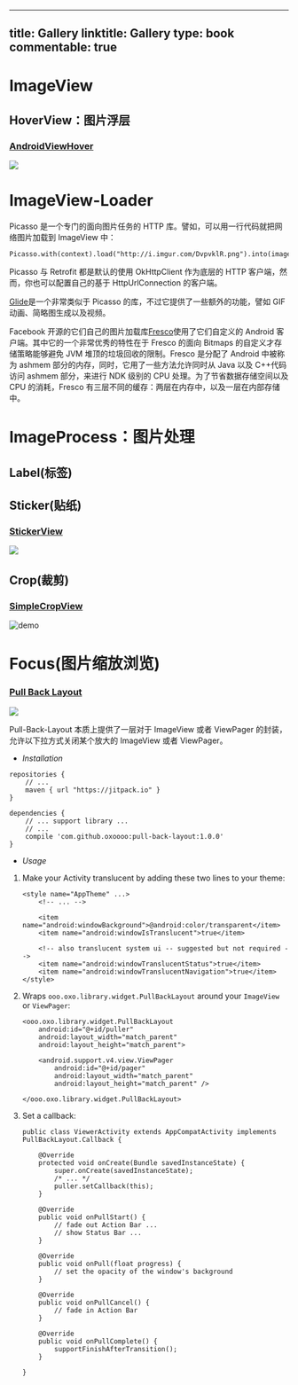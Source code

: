 
---
title: Gallery
linktitle: Gallery
type: book
commentable: true
---

# ImageView

## HoverView：图片浮层

### [**AndroidViewHover**](https://github.com/daimajia/AndroidViewHover)

![](https://camo.githubusercontent.com/44affb72f0688c213500917009a1680b41492413/687474703a2f2f7777322e73696e61696d672e636e2f6d773639302f36313064633033346a7731656a356969686a746c35673230387a3066326e70642e676966)

# ImageView-Loader

Picasso 是一个专门的面向图片任务的 HTTP 库。譬如，可以用一行代码就把网络图片加载到 ImageView 中：

```
Picasso.with(context).load("http://i.imgur.com/DvpvklR.png").into(imageView);
```

Picasso 与 Retrofit 都是默认的使用 OkHttpClient 作为底层的 HTTP 客户端，然而，你也可以配置自己的基于 HttpUrlConnection 的客户端。

[Glide](https://github.com/bumptech/glide/wiki)是一个非常类似于 Picasso 的库，不过它提供了一些额外的功能，譬如 GIF 动画、简略图生成以及视频。

Facebook 开源的它们自己的图片加载库[Fresco](https://code.facebook.com/posts/366199913563917/introducing-fresco-a-new-image-library-for-android/)使用了它们自定义的 Android 客户端。其中它的一个非常优秀的特性在于 Fresco 的面向 Bitmaps 的自定义才存储策略能够避免 JVM 堆顶的垃圾回收的限制。Fresco 是分配了 Android 中被称为 ashmem 部分的内存，同时，它用了一些方法允许同时从 Java 以及 C++代码访问 ashmem 部分，来进行 NDK 级别的 CPU 处理。为了节省数据存储空间以及 CPU 的消耗，Fresco 有三层不同的缓存：两层在内存中，以及一层在内部存储中。

# ImageProcess：图片处理

## Label(标签)

## Sticker(贴纸)

### [StickerView](https://github.com/nimengbo/StickerView)

![](https://github.com/nimengbo/StickerView/raw/master/stickerGIF.gif)

## Crop(裁剪)

### [SimpleCropView](https://github.com/IsseiAoki/SimpleCropView)

![demo](https://camo.githubusercontent.com/7ef872746a0181356ea0b44d94b7bd939f28c5ae/68747470733a2f2f7261772e6769746875622e636f6d2f77696b692f4973736569416f6b692f53696d706c6543726f70566965772f696d616765732f6769662f64656d6f5f62617369635f75736167652e676966)

# Focus(图片缩放浏览)

### [Pull Back Layout](https://github.com/oxoooo/pull-back-layout)

![](https://github.com/oxoooo/pull-back-layout/raw/master/screenshot.gif)

Pull-Back-Layout 本质上提供了一层对于 ImageView 或者 ViewPager 的封装，允许以下拉方式关闭某个放大的 ImageView 或者 ViewPager。

- _Installation_

```
repositories {
    // ...
    maven { url "https://jitpack.io" }
}

dependencies {
    // ... support library ...
    // ...
    compile 'com.github.oxoooo:pull-back-layout:1.0.0'
}
```

- _Usage_

1. Make your Activity translucent by adding these two lines to your theme:

   ```
   <style name="AppTheme" ...>
       <!-- ... -->

       <item name="android:windowBackground">@android:color/transparent</item>
       <item name="android:windowIsTranslucent">true</item>

       <!-- also translucent system ui -- suggested but not required -->
       <item name="android:windowTranslucentStatus">true</item>
       <item name="android:windowTranslucentNavigation">true</item>
   </style>
   ```

2. Wraps `ooo.oxo.library.widget.PullBackLayout` around your `ImageView` or `ViewPager`:

   ```
   <ooo.oxo.library.widget.PullBackLayout
       android:id="@+id/puller"
       android:layout_width="match_parent"
       android:layout_height="match_parent">

       <android.support.v4.view.ViewPager
           android:id="@+id/pager"
           android:layout_width="match_parent"
           android:layout_height="match_parent" />

   </ooo.oxo.library.widget.PullBackLayout>
   ```

3. Set a callback:

   ```
   public class ViewerActivity extends AppCompatActivity implements PullBackLayout.Callback {

       @Override
       protected void onCreate(Bundle savedInstanceState) {
           super.onCreate(savedInstanceState);
           /* ... */
           puller.setCallback(this);
       }

       @Override
       public void onPullStart() {
           // fade out Action Bar ...
           // show Status Bar ...
       }

       @Override
       public void onPull(float progress) {
           // set the opacity of the window's background
       }

       @Override
       public void onPullCancel() {
           // fade in Action Bar
       }

       @Override
       public void onPullComplete() {
           supportFinishAfterTransition();
       }

   }
   ```

    